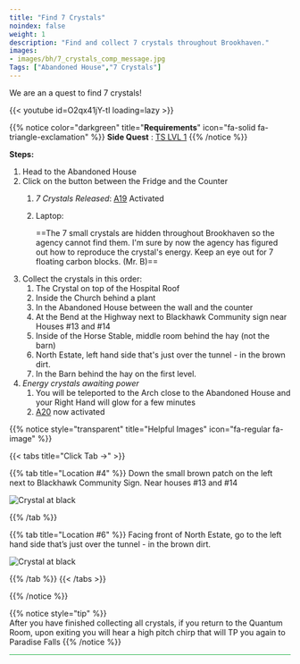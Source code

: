 ```yaml
---
title: "Find 7 Crystals"
noindex: false
weight: 1
description: "Find and collect 7 crystals throughout Brookhaven."
images: 
- images/bh/7_crystals_comp_message.jpg
Tags: ["Abandoned House","7 Crystals"]
---
```


We are an a quest to find 7 crystals!

{{< youtube id=O2qx41jY-tI loading=lazy >}}


{{% notice color="darkgreen" title="**Requirements**" icon="fa-solid fa-triangle-exclamation"  %}}
**Side Quest** : [TS LVL 1](/lore/special_tools/ts_lvl1)
{{% /notice %}}

**Steps:**

1. Head to the Abandoned House
2. Click on the button between the Fridge and the Counter
	1. _7 Crystals Released_: [A19](/casebook/light_panel#a19) Activated
	2. Laptop:
	
		==The 7 small crystals are hidden throughout Brookhaven so the agency cannot find them. I'm sure by now the agency has figured out how to reproduce the crystal's energy. Keep an eye out for 7 floating carbon blocks. (Mr. B)==
3. Collect the crystals in this order: 
	1. The Crystal on top of the Hospital Roof
	2. Inside the Church behind a plant
	3. In the Abandoned House between the wall and the counter
	4. At the Bend at the Highway next to Blackhawk Community sign near Houses #13 and #14
	5. Inside of the Horse Stable, middle room behind the hay (not the barn)
	6. North Estate, left hand side that's just over the tunnel - in the brown dirt.
	7. In the Barn behind the hay on the first level.
4. _Energy crystals awaiting power_
	1. You will be teleported to the Arch close to the Abandoned House and your Right Hand will glow for a few minutes
	2. [A20](/casebook/light_panel#a20) now activated




{{% notice style="transparent" title="Helpful Images" icon="fa-regular fa-image" %}}

{{< tabs title="Click Tab ->" >}}

{{% tab title="Location #4" %}}
Down the small brown patch on the left next to Blackhawk Community Sign. Near houses #13 and #14

![Crystal at black](/images/bh/a19-collect-bend.jpg)


{{% /tab %}}

{{% tab title="Location #6" %}}
Facing front of North Estate, go to the left hand side that’s just over the tunnel - in the brown dirt.

![Crystal at black](/images/bh/a19-collect-northestate.jpg)

{{% /tab %}}
{{< /tabs >}}

{{% /notice %}}

{{% notice style="tip" %}}	
After you have finished collecting all crystals, if you return to the Quantum Room, upon exiting you will hear a high pitch chirp that will TP you again to Paradise Falls
{{% /notice %}}

<hr style="background-color: #28b44c" size=8>
